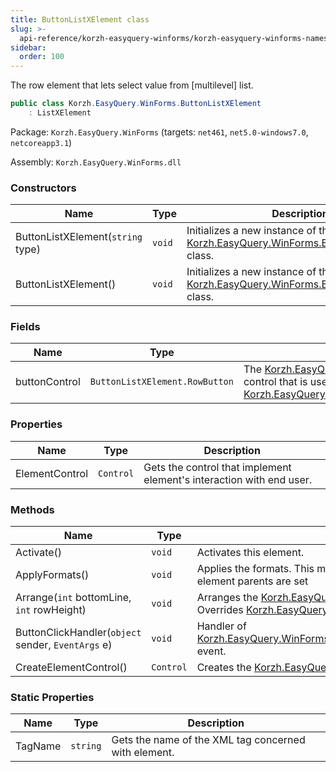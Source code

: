```yaml
---
title: ButtonListXElement class
slug: >-
  api-reference/korzh-easyquery-winforms/korzh-easyquery-winforms-namespace/buttonlistxelement-class
sidebar:
  order: 100
---
```


The row element that lets select value from [multilevel] list.
```csharp
public class Korzh.EasyQuery.WinForms.ButtonListXElement
    : ListXElement

```
Package: `Korzh.EasyQuery.WinForms` (targets: `net461`, `net5.0-windows7.0`, `netcoreapp3.1`)

Assembly: `Korzh.EasyQuery.WinForms.dll`

### Constructors

| Name | Type | Description | 
| --- | --- | --- | 
| ButtonListXElement(`string` type) | `void` | Initializes a new instance of the [Korzh.EasyQuery.WinForms.ButtonListXElement](///easyquery/docs/api-reference/korzh-easyquery-winforms/korzh-easyquery-winforms-namespace/buttonlistxelement-class) class. | 
| ButtonListXElement() | `void` | Initializes a new instance of the [Korzh.EasyQuery.WinForms.ButtonListXElement](///easyquery/docs/api-reference/korzh-easyquery-winforms/korzh-easyquery-winforms-namespace/buttonlistxelement-class) class. | 


### Fields

| Name | Type | Description | 
| --- | --- | --- | 
| buttonControl | `ButtonListXElement.RowButton` | The [Korzh.EasyQuery.WinForms.ButtonListXElement.RowButton](///easyquery/docs/api-reference/korzh-easyquery-winforms/korzh-easyquery-winforms-namespace/buttonlistxelement-class) control that is used as [Korzh.EasyQuery.WinForms.ButtonListXElement.ElementControl](///easyquery/docs/api-reference/korzh-easyquery-winforms/korzh-easyquery-winforms-namespace/buttonlistxelement-class). | 


### Properties

| Name | Type | Description | 
| --- | --- | --- | 
| ElementControl | `Control` | Gets the control that implement element's interaction with end user. | 


### Methods

| Name | Type | Description | 
| --- | --- | --- | 
| Activate() | `void` | Activates this element. | 
| ApplyFormats() | `void` | Applies the formats. This method is called from [Korzh.EasyQuery.WinForms.XPanel](///easyquery/docs/api-reference/korzh-easyquery-winforms/korzh-easyquery-winforms-namespace/xpanel-class)  object when all element parents are set | 
| Arrange(`int` bottomLine, `int` rowHeight) | `void` | Arranges the [Korzh.EasyQuery.WinForms.ButtonListXElement.ElementControl](///easyquery/docs/api-reference/korzh-easyquery-winforms/korzh-easyquery-winforms-namespace/buttonlistxelement-class) on base panel.  Overrides [Korzh.EasyQuery.WinForms.LabelXElement.Arrange(System.Int32,System.Int32)](///easyquery/docs/api-reference/korzh-easyquery-winforms/korzh-easyquery-winforms-namespace/labelxelement-class). | 
| ButtonClickHandler(`object` sender, `EventArgs` e) | `void` | Handler of [Korzh.EasyQuery.WinForms.ButtonListXElement.buttonControl](///easyquery/docs/api-reference/korzh-easyquery-winforms/korzh-easyquery-winforms-namespace/buttonlistxelement-class)`System.Windows.Forms.Control.Click` event. | 
| CreateElementControl() | `Control` | Creates the [Korzh.EasyQuery.WinForms.ButtonListXElement.ElementControl](///easyquery/docs/api-reference/korzh-easyquery-winforms/korzh-easyquery-winforms-namespace/buttonlistxelement-class). | 


### Static Properties

| Name | Type | Description | 
| --- | --- | --- | 
| TagName | `string` | Gets the name of the XML tag concerned with element. |
